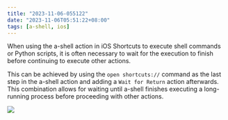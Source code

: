 ```yaml
---
title: "2023-11-06-055122"
date: "2023-11-06T05:51:22+08:00"
tags: [a-shell, ios]
---
```


When using the a-shell action in iOS Shortcuts to execute shell commands or Python scripts, it is often necessary to wait for the execution to finish before continuing to execute other actions.

This can be achieved by using the `open shortcuts://` command as the last step in the a-shell action and adding a `Wait for Return` action afterwards. This combination allows for waiting until a-shell finishes executing a long-running process before proceeding with other actions.

![](/images/20231021_77d0cf.jpg)